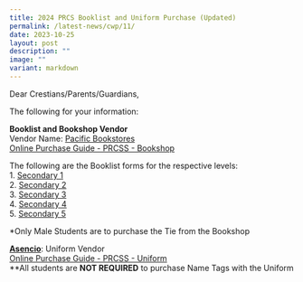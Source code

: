 ```yaml
---
title: 2024 PRCS Booklist and Uniform Purchase (Updated)
permalink: /latest-news/cwp/11/
date: 2023-10-25
layout: post
description: ""
image: ""
variant: markdown
---
```

Dear Crestians/Parents/Guardians,

The following for your information:

**Booklist and Bookshop Vendor**<br>
Vendor Name: [Pacific Bookstores](https://www.pacificbookstores.com/)<br>
[Online Purchase Guide - PRCSS - Bookshop](/files/Booklist/2024/prcss_pacific%20bookstores%20online%20guide%202023.pdf)

The following are the Booklist forms for the respective levels:<br>
1\. [Secondary 1](/files/Booklist/2024/secondary%201.pdf)<br>
2\. [Secondary 2](/files/Booklist/2024/secondary%202.pdf)<br>
3\. [Secondary 3](/files/Booklist/2024/secondary%203.pdf)<br>
4\. [Secondary 4](/files/Booklist/2024/secondary%204.pdf)<br>
5\. [Secondary 5](/files/Booklist/2024/secondary%205.pdf)<br>

*Only Male Students are to purchase the Tie from the Bookshop
 
 **[Asencio](https://asencio.com.sg/)**: Uniform Vendor<br>
 [Online Purchase Guide - PRCSS - Uniform](/files/ascencioonline.pdf)<br>
 \*\*All students are&nbsp;**NOT REQUIRED**&nbsp;to purchase Name Tags with the Uniform